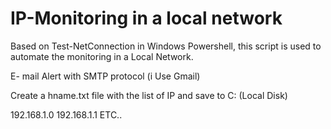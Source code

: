 # IP-Monitoring in a local network

Based on Test-NetConnection in Windows Powershell, this script is used to automate the monitoring in a Local Network.

E- mail Alert with SMTP protocol (i Use Gmail) 

Create a hname.txt file with the list of IP and save to C: (Local Disk)

192.168.1.0
192.168.1.1
ETC..

